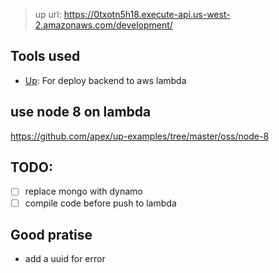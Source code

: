 > up url: https://0txotn5h18.execute-api.us-west-2.amazonaws.com/development/

## Tools used

- [Up](https://github.com/apex/up/blob/master/docs/getting-started.md): For deploy backend to aws lambda

## use node 8 on lambda

https://github.com/apex/up-examples/tree/master/oss/node-8

## TODO:

- [ ] replace mongo with dynamo
- [ ] compile code before push to lambda

## Good pratise

- add a uuid for error


